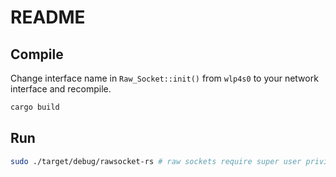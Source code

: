 # README

## Compile

Change interface name in `Raw_Socket::init()` from `wlp4s0` to your network interface and recompile.

```bash
cargo build
```

## Run

```bash
sudo ./target/debug/rawsocket-rs # raw sockets require super user privileges
```

